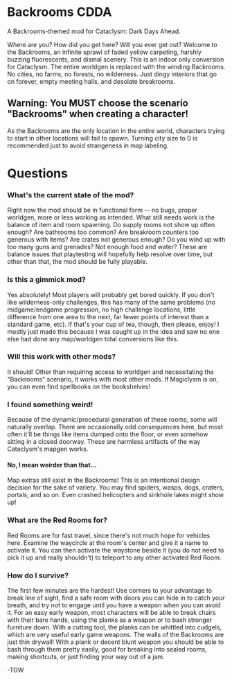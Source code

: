 # Backrooms CDDA
A Backrooms-themed mod for Cataclysm: Dark Days Ahead.

Where are you? How did you get here? Will you ever get out?
Welcome to the Backrooms, an infinite sprawl of faded yellow carpeting, harshly buzzing fluorescents, and dismal scenery.
This is an indoor only conversion for Cataclysm. The entire worldgen is replaced with the winding Backrooms. No cities, no farms, no forests, no wilderness. Just dingy interiors that go on forever, empty meeting halls, and desolate breakrooms.

## Warning: You MUST choose the scenario "Backrooms" when creating a character!
As the Backrooms are the only location in the entire world, characters trying to start in other locations will fail to spawn.
Turning city size to 0 is recommended just to avoid strangeness in map labeling.

# Questions
### What's the current state of the mod?
Right now the mod should be in functional form -- no bugs, proper worldgen, more or less working as intended. 
What still needs work is the balance of item and room spawning. Do supply rooms not show up often enough? Are bathrooms too common? Are breakroom counters too generous with items? Are crates not generous enough? Do you wind up with too many guns and grenades? Not enough food and water? These are balance issues that playtesting will hopefully help resolve over time, but other than that, the mod should be fully playable.
### Is this a gimmick mod?
Yes absolutely! Most players will probably get bored quickly. If you don't like wilderness-only challenges, this has many of the same problems (no midgame/endgame progression, no high challenge locations, little difference from one area to the next, far fewer points of interest than a standard game, etc). If that's your cup of tea, though, then please, enjoy!
I mostly just made this because I was caught up in the idea and saw no one else had done any map/worldgen total conversions like this.
### Will this work with other mods?
It should! Other than requiring access to worldgen and necessitating the "Backrooms" scenario, it works with most other mods. If Magiclysm is on, you can even find spellbooks on the bookshelves!
### I found something weird!
Because of the dynamic/procedural generation of these rooms, some will naturally overlap. There are occasionally odd consequences here, but most often it'll be things like items dumped onto the floor, or even somehow sitting in a closed doorway. These are harmless artifacts of the way Cataclysm's mapgen works.
#### No, I mean weirder than that...
Map extras still exist in the Backrooms! This is an intentional design decision for the sake of variety. You may find spiders, wasps, dogs, craters, portals, and so on. Even crashed helicopters and sinkhole lakes might show up!
### What are the Red Rooms for?
Red Rooms are for fast travel, since there's not much hope for vehicles here. Examine the waycircle at the room's center and give it a name to activate it. You can then activate the waystone beside it (you do not need to pick it up and really shouldn't) to teleport to any other activated Red Room.
### How do I survive?
The first few minutes are the hardest! Use corners to your advantage to break line of sight, find a safe room with doors you can hide in to catch your breath, and try not to engage until you have a weapon when you can avoid it. For an easy early weapon, most characters will be able to break chairs with their bare hands, using the planks as a weapon or to bash stronger furniture down. With a cutting tool, the planks can be whittled into cudgels, which are very useful early game weapons.
The walls of the Backrooms are just thin drywall! With a plank or decent blunt weapon you should be able to bash through them pretty easily, good for breaking into sealed rooms, making shortcuts, or just finding your way out of a jam.

-TGW
